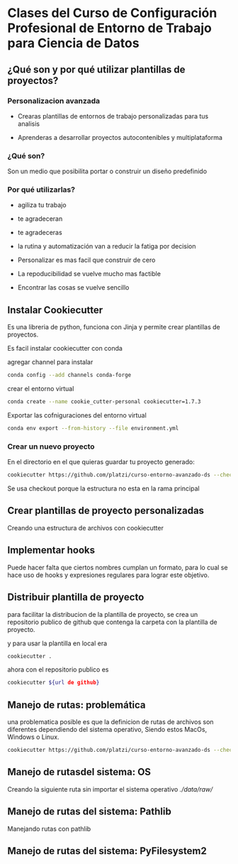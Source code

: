 # Clases del Curso de Configuración Profesional de Entorno de Trabajo para Ciencia de Datos

## ¿Qué son y por qué utilizar plantillas de proyectos?

### Personalizacion avanzada

- Crearas plantillas de entornos de trabajo personalizadas para tus analisis

- Aprenderas a desarrollar proyectos autocontenibles y multiplataforma

### ¿Qué son?

Son un medio que posibilita portar o construir un diseño predefinido

### Por qué utilizarlas?

- agiliza tu trabajo
- te agradeceran
- te agradeceras

- la rutina y automatización van a reducir la fatiga por decision
- Personalizar es mas facil que construir de cero
- La repoducibilidad se vuelve mucho mas factible
- Encontrar las cosas se vuelve sencillo

## Instalar Cookiecutter

Es una libreria de python, funciona con Jinja y permite crear plantillas de proyectos.

Es facil instalar cookiecutter con conda

agregar channel para instalar

```sh
conda config --add channels conda-forge
```

crear el entorno virtual

```sh
conda create --name cookie_cutter-personal cookiecutter=1.7.3
```

Exportar las cofniguraciones del entorno virtual

```sh
conda env export --from-history --file environment.yml
```

### Crear un nuevo proyecto

En el directorio en el que quieras guardar tu proyecto generado:

```bash
cookiecutter https://github.com/platzi/curso-entorno-avanzado-ds --checkout cookiecutter-personal-platzi
```

Se usa checkout porque la estructura no esta en la rama principal

## Crear plantillas de proyecto personalizadas

Creando una estructura de archivos con cookiecutter

## Implementar hooks

Puede hacer falta que ciertos nombres cumplan un formato, para lo cual se hace uso de hooks y expresiones regulares para lograr este objetivo.

## Distribuir plantilla de proyecto

para facilitar la distribucion de la plantilla de proyecto, se crea un repositorio publico de github que contenga la carpeta con la plantilla de proyecto.

y para usar la plantilla en local era

```sh
cookiecutter .
```

ahora con el repositorio publico es

```sh
cookiecutter ${url de github}
```

## Manejo de rutas: problemática

una problematica posible es que la definicion de rutas de archivos son diferentes dependiendo del sistema operativo, Siendo estos MacOs, Windows o Linux.

```sh
cookiecutter https://github.com/platzi/curso-entorno-avanzado-ds --checkout cookiecutter-personal-platzi
```

## Manejo de rutasdel sistema: OS

Creando la siguiente ruta sin importar el sistema operativo *./data/raw/*

## Manejo de rutas del sistema: Pathlib

Manejando rutas con pathlib

## Manejo de rutas del sistema: PyFilesystem2
